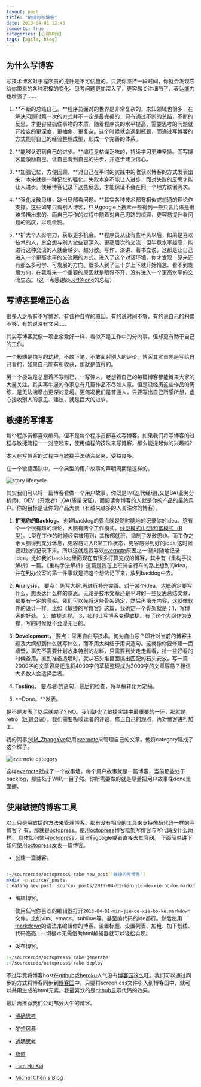 ```yaml
---
layout: post
title: "敏捷的写博客"
date: 2013-04-01 12:49
comments: true
categories: [心得体会]
tags: [agile, blog] 
---
```



## 为什么写博客

写技术博客对于程序员的提升是不可估量的。只要你坚持一段时间，你就会发现它给你带来的各种积极的变化。思考问题更加深入了，更容易关注细节了，表达能力也增强了......

<!-- more -->

1. **不断的总结自己。**程序员面对的世界是非常复杂的，未知领域也很多，在解决问题时第一次的方式并不一定是最完美的，只有通过不断的总结，不断的反思，才更容易抓住事物的本质。随着程序员的水平提高，需要思考的问题就开始变的更深度，更抽象、更复杂。这个时候就会遇到瓶颈，而通过写博客的方式能将自己的经验整理成型，形成一个完善的体系。

2.  **能够认识到自己的进步。**编程是枯燥乏味的，持续学习更难坚持。而写博客能激励自己，让自己看到自己的进步，并逐步建立信心。

3. **加强记忆，方便回顾。**对自己在平时的实践中的收获以博客的方式发表出来，本来就是一种记忆的强化。失败本身不能让人进步，而对失败的反思才能让人进步。使用博客记录下这些反思，才能保证不会在同一个地方跌倒两次。

4. **强化发散思维，跳出局部看问题。**其实各种技术都有相似或想通的理论作支撑。这些如果只看别人博客，只从google上搜素一些得到一些只言片语是很难领悟出来的。而自己写作的过程中随着对自己思路的梳理，更容易提升看问题的高度，以观全貌。

5. **扩大个人影响力，获取更多机会。**程序员从业有些年头以后，如果是喜欢技术的人，总会想与别人做些更深入、更高层次的交流，但毕竟水平越高，能进行这种交流的人就会越少、越分散。写作、演讲、著书立说，这都是让自己进入一个更高水平的交流圈的方式。进入了这个对话环境，你才发现：原来还有那么多可学、可发展的方向。很多人到了三十岁上下就开始惰怠、看不到发展方向，在我看来一个重要的原因就是眼界不开，没有进入一个更高水平的交流生态。（这一点感谢[@JeffXiong](http://www.weibo.com/gigix)的总结）

## 写博客要端正心态

很多人之所有不写博客，有各种各样的原因。有的说时间不够，有的说自己的积累不够，有的说没有文采…..

其实写博客就像一项业余爱好一样，看似不是工作中的分内事，但却更有助于自己的工作。

一个极端是怕写的幼稚，不敢下笔，不敢面对别人的评价。博客其实首先是写给自己看的，如果自己能有所收获，那就是值得的。

另一个极端是总想着不写则已，一写惊人。老想着自己的每篇博客都能博来大家的大量关注。其实再牛逼的作家总有几篇作品不尽如人意。但是没经历这些作品的历练，是无法揣摩出更深的意境。更何况我们是普通人，只要写出自己所感所想，虚心接收别人的意见、建议，就是巨大的进步。

## 敏捷的写博客

每个程序员都喜欢编码，但不是每个程序员都喜欢写博客。如果我们将写博客的过程与敏捷流程一一对应起来，使用编程的技法来写博客，那么能提起你的兴趣吗?

本人在写博客的过程中与敏捷手法结合起来，受益良多。

在一个敏捷团队中，一个典型的用户故事的声明周期是这样的。

![story lifecycle](http://images.cnblogs.com/cnblogs_com/huang0925/462982/o_storyLifeCycle.png)

其实我们可以将一篇博客看做一个用户故事。你既是IM(迭代经理),又是BA(业务分析师)，DEV（开发者）,QA(质量保证)，而阅读你博客的人就是你的产品的最终用户。你的目标是让你的产品大卖（有越来越多的人关注你的博客）。

1. **扩充你的Backlog。** 创建backlog的要点就是随时随地的记录你的idea。这有个一个很有趣的理论，大脑有两个工作模式，[线型模式(L型)和富模式（R型）](https://right-track-wrong-train.readthedocs.org/en/latest/thinking_and_learning/pragmatic_thinking_and_learning/chp3.html)。L型在工作的时候经常被用到，其按部就班，抑制了发散思维。而工作之余大脑得到充分休息，更容易进入R型工作状态，更容易得到好的idea,这时候要赶快的记录下来。所以这就是我喜欢[evernote]原因之一:随时随地记录idea。比如我的backlog里面现在有很多打算完成的博客，其中有《重构手法解析》一篇。《重构手法解析》这篇是我在上班骑自行车的路上想到的idea，并在到办公室的第一件事就是把这个想法记下来，放到backlog中去。

2. **Analysis。** 要点：先写大纲,再进行补充完善。对于某个idea，大概确定要写什么，想表达什么样的意思。无论是技术文章还是平时的一些反思总结文章，都要有一定的骨架。我们可以先将这些骨架确定，然后再填充内容，这就像软件的设计一样。比如《敏捷的写博客》这篇，我确定一个骨架就是：1，写博客的好处。 2，敏捷流程。 3，如何让写博客变得敏捷。有了这个大纲作为支撑，写的时候就不会漫无目的。

3. **Development。** 要点：采用自由写技术。何为自由写？即针对当前的博客主题及大纲想到什么就写什么，而不用太纠结于用词造句。这就像你要修建一面墙壁，事先不需要计划收集特别的材料，只需要到处走走看看，捡一些好看的时候备用。直到准备造墙时，就从石头堆里面挑出匹配的石头安放。写一篇2000字的文章容易还是将4000字的草稿整理成为2000字的文章容易？相信大多数人会选择后者。

4. **Testing。** 要点:斟酌语句，最后的检查，将草稿转化为定稿。 

5. **Done。**发表。

是不是发表了以后就完了? NO。我们缺少了敏捷实践中最重要的一环，那就是retro（回顾会议）。我们需要吸收读者的评论，修正自己的观点，再对博客进行加工。

我的同事[@IM_ZhangYve](http://www.weibo.com/illusionking)使用[evernote]来管理自己的文章。他将category建成了这个样子。

![evernote category](http://images.cnblogs.com/cnblogs_com/huang0925/462982/o_evernote.jpg)

这样[evernote]就成了一个故事墙，每个用户故事就是一篇博客，当前那些处于backlog，那些处于WIP,一目了然。你所需要做的就是尽量把用户故事往done里面挪。

## 使用敏捷的博客工具

以上只是用敏捷的方法来管理博客，那有没有相应的工具来支持像敲代码一样的写博客？
有，那就是[octopress]。使用[octopress]博客框架写博客与写代码没什么两样。
具体如何使用[octopress]，请自行google或者直接去其官网。
下面简单讲下如何使用[octopress]发表一篇博客。

* 创建一篇博客。

```bash

:~/sourcecode/octopress$ rake new_post['敏捷的写博客']
mkdir -p source/_posts
Creating new post: source/_posts/2013-04-01-min-jie-de-xie-bo-ke.markdown

```

* 编辑博客。

    使用任何你喜欢的编辑器打开`2013-04-01-min-jie-de-xie-bo-ke.markdown`文件，比如vim、emacs、sublime等。甚至编代码的ide都行。然后使用[markdown]的语法来编辑你的博客。设置标题、设置列表、加粗、加下划线、代码高亮…一切根本无需借助html编辑器就可以轻松实现。

* 发布博客。

```bash
:~/sourcecode/octopress$ rake generate
:~/sourcecode/octopress$ rake deploy

```

不过毕竟将博客host在[github]或[heroku]人气没有[博客园]这么旺。我们可以通过同步的方式将博客同步到[博客园]中。只要将screen.css文件引入到博客园中，就可以共用生成的html元素。我最喜欢的是[github]显示代码的效果。

最后再推荐我们公司部分大牛的博客。

* [明确思考](http://xiaopeng.me)

* [梦想风暴](http://dreamhead.blogbus.com)

* [透明思考](http://gigix.thoughtworkers.org)

* [捷道](http://agiledon.github.com/ )

* [I am Hu Kai](http://www.iamhukai.com)

* [Michel Chen's Blog](http://michael.nona.name/)


[Octopress]: http://octopress.org/
[github]: https://github.com
[博客园]: www.cnblogs.com 
[evernote]: https://evernote.com/
[heroku]: http://www.heroku.com/
[markdown]: http://daringfireball.net/projects/markdown/